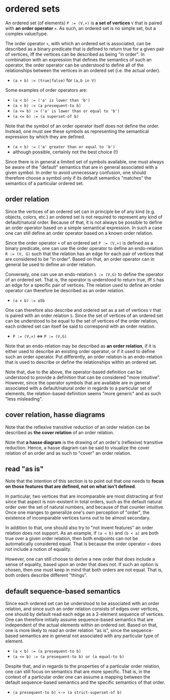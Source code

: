 
<!-- ======================================================================= -->
# ordered sets

An ordered set (of elements) `P := (V,×)` is **a set of vertices** `V` that is
paired with **an order operator** `×`. As such, an ordered set is no simple
set, but a complex value/type.

The order operator `×`, with which an ordered set is associated, can be
described as a binary predicate that is defined to return true for a given
pair of vertices, iff the vertices can be described as being "in order". In
combination with an expression that defines the semantics of such an operator,
the order operator can be understood to define all of the relationships
between the vertices in an ordered set (i.e. the actual order).

* `(a × b) := (true|false)` for `(a,b in V)`

Some examples of order operators are:

* `(a < b) := ('a' is lower than 'b')`
* `(a < b) := (a presequent-to b)`
* `(a <= b) := ('a' is lower than or equal to 'b')`
* `(a <= b) := (a superset-of b)`

Note that the symbol of an order operator itself does not define the order.
Instead, one must see these symbols as representing the semantical expression
by which they are defined.

* `(a < b) := ('a' greater than or equal to 'b')`
* although possible, certainly not the best choice (!)

Since there is in general a limited set of symbols available, one must always
be aware of the "default" semantics that are in general associated with a given
symbol. In order to avoid unnecessary confusion, one should therefore choose
a symbol only if its default semantics "matches" the semantics of a particular
ordered set.

<!-- ======================================================================= -->
## order relation

Since the vertices of an ordered set can in principle be of any kind (e.g.
objects, colors, etc.) an ordered set is not required to represent any kind
of default/natural order. Because of that, it is not always be possible to
define an order operator based on a simple semantical expression. In such a
case one can still define an order operator based on a known order relation.

Since the order operator `×` of an ordered set `P := (V,×)` is defined as a
binary predicate, one can use the order operator to define an endo-relation
`R := (V, G)` such that the relation has an edge for each pair of vertices
that are considered to be "in order". Based on that, an order operator can
in general be used to define an order relation.

Conversely, one can use an endo-relation `S := (V,G)` to define the operator
of an ordered set. That is, the operator is understood to return true, iff `S`
has an edge for a specific pair of vertices. The relation used to define an
order operator can therefore be described as an order relation.

* `(a × b) := aSb`

One can therefore also describe and ordered set as a set of vertices `V` that
is paired with an order relation `S`. Since the set of vertices of an ordered
set can be understood to be equal to the set of vertices of the order relation,
each ordered set can itself be said to correspond with an order relation.

* `P := (V,×)` <=> `P := (V,G)`

Note that an endo-relation may be described as **an order relation**, if it
is either used to describe an existing order operator, or if it used to define
such an order operator. Put differently, an order relation is an endo-relation
that is used to describe or define the relationships within an ordered set.

Note that, due to the above, the operator-based definition can be understood
to provide a definition that can be considered "more intuitive". However,
since the operator symbols that are available are in general associated with
a default/natural order in regards to a particular set of elements, the
relation-based definition seems "more generic" and as such "less misleading".

<!-- ======================================================================= -->
## cover relation, hasse diagrams

Note that the reflexive transitive reduction of an order relation can be
described as **the cover relation** of an order relation.

Note that **a hasse diagram** is the drawing of an order's (reflexive) transitive
reduction. Hence, a hasse diagram can be said to visualize the cover relation
of an order and as such to "cover" an order relation.

<!-- ======================================================================= -->
## read "as is"

Note that the intention of this section is to point out that one needs to
**focus on those features that are defined, not on what isn't defined**.

In particular, two vertices that are incomparable are most distracting at first
since that aspect is non-existent in total orders, such as the default natural
order over the set of natural numbers, and because of that counter intuitive.
Once one manges to generalize one's own perception of "order", the existence of
incomparable vertices turns out to be almost secondary.

In addition to that, one should also try to "not invent features" an order
relation does not support. As an example, if `(a < b)` and `(b < a)` are both
true over a given order relation, then both endpoints can not be automatically
considered equal. That is because the order operator `<` does not include a
notion of equality.

However, one can still choose to derive a new order that does include a sense
of equality, based upon an order that does not. If such an option is chosen,
then one must keep in mind that both orders are not equal. That is, both orders
describe different "things".

<!-- ======================================================================= -->
## default sequence-based semantics

Since each ordered set can be understood to be associated with an order relation,
and since such an order relation consists of edges over vertices, one should by
default read each edge as a 2-element sequence of vertices. One can therefore
initially assume sequence-based semantics that are independent of the actual
elements within an ordered set. Based on that, one is more likely to read an
order relation "as is", since the sequence-based semantics are in general not
associated with any particular type of element.

* `(a < b) := (a presequent-to b)`
* `(a <= b) := (a presequent-to b) or (a equal-to b)`

Despite that, and in regards to the properties of a particular order relation,
one can still focus on semantics that are more specific. That is, in the
context of a particular order one can assume a mapping between the default
sequence-based semantics and the specific semantics of that order.

* `(a presequent-to b) <-> (a strict-superset-of b)`
